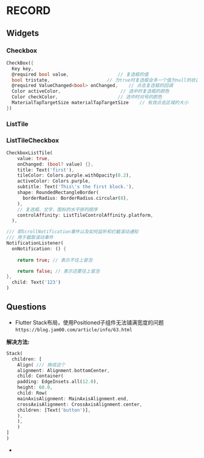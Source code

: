 # RECORD

## Widgets

### Checkbox

```dart
CheckBox({
  Key key,
  @required bool value,                  // 复选框的值
  bool tristate,                     // 为true时复选框会多一个值为null的状态，复选框内显示为横线
  @required ValueChanged<bool> onChanged,    // 点击复选框的回调
  Color activeColor,                      // 选中时复选框的颜色
  Color checkColor,                      // 选中时对号的颜色
  MaterialTapTargetSize materialTapTargetSize    // 有效点击区域的大小
})
```

### ListTile


### ListTileCheckbox

```dart
CheckboxListTile(
    value: true,
    onChanged: (bool? value) {},
    title: Text('first'),
    tileColor: Colors.purple.withOpacity(0.2),
    activeColor: Colors.purple,
    subtitle: Text('This\'s the first block.'),
    shape: RoundedRectangleBorder(
      borderRadius: BorderRadius.circular(8),
    ),
    // 复选框、文字、图标的水平排列顺序
    controlAffinity: ListTileControlAffinity.platform,
  ),
```

```dart
/// 即ScrollNotification事件以及如何监听和拦截滚动通知
/// 用于截取滚动事件
NotificationListener(
  onNotification: () {
    
    return true; // 表示不往上冒泡

    return false; // 表示还要往上冒泡
},
  child: Text('123')
)

```

## Questions

- Flutter Stack布局，使用Positioned子组件无法铺满宽度的问题 `https://blog.jam00.com/article/info/63.html`

**解决方法:**
```dart
Stack(
  children: [
    Align( /// 换成这个
    alignment: Alignment.bottomCenter,
    child: Container(
    padding: EdgeInsets.all(12.0),
    height: 60.0,
    child: Row(
    mainAxisAlignment: MainAxisAlignment.end,
    crossAxisAlignment: CrossAxisAlignment.center,
    children: [Text('button')],
    ),
    ),
    )
]
)
```
- 